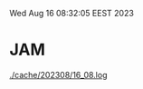 Wed Aug 16 08:32:05 EEST 2023
# JAM
<a href='./cache/202308/16_08.log'>./cache/202308/16_08.log</a>
